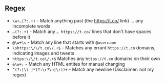 ## Regex
* `\w+…(?:.+)` - Match anything past (the https://t.co/ link) … any incomplete words
* `…(?:.+)` - Match any `… https://t.co/` lines that don't have spaces before it
* `@\w+\s` - Match any line that starts with `@username `
* `\shttps:\/\/t.co\/.+$` - Matches any errant `https://t.co` domains, indicating images and tweets
* `https:\/\/t.co\/.+$` Matches any `https://t.co` domains on their own
* `&\w+;` - Match any HTML entites for manual changing
* `^(?:[\t ]*(?:\r?\n|\r))+` - Match any newline (Disclaimer: not my regex)